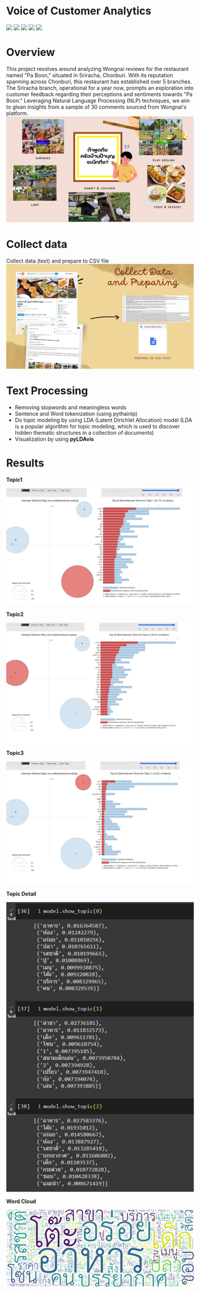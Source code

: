 # Voice of Customer Analytics
[![](https://img.shields.io/badge/-Topic--Modeling-orange)](#) [![](https://img.shields.io/badge/-NLP-orange)](#) [![](https://img.shields.io/badge/-Python-green)](#) [![](https://img.shields.io/badge/-Google--Colab-green)](#) [![](https://img.shields.io/badge/-student-blue)](#)

# Overview
This project revolves around analyzing Wongnai reviews for the restaurant named "Pa Boon," situated in Sriracha, Chonburi. With its reputation spanning across Chonburi, this restaurant has established over 5 branches. The Sriracha branch, operational for a year now, prompts an exploration into customer feedback regarding their perceptions and sentiments towards "Pa Boon." Leveraging Natural Language Processing (NLP) techniques, we aim to glean insights from a sample of 30 comments sourced from Wongnai's platform.
![image](VOC-01.jpg)

# Collect data
Collect data (text) and prepare to CSV file
![image](VOC-02.jpg)

# Text Processing
- Removing stopwords and meaningless words
- Sentence and Word tokenization (using pythainlp)
- Do topic modeling by using LDA (Latent Dirichlet Allocation) model 
  (LDA is a popular algorithm for topic modeling, which is used to discover hidden thematic structures in a collection of documents)
- Visualization by using **pyLDAvis**

# Results

**Topic1**

![image](messageImage_1693312050285.jpg)

**Topic2**

![image](messageImage_1693312074610.jpg)

**Topic3**

![image](messageImage_1693312108581.jpg)

**Topic Detail**

![image](messageImage_1693312143425.jpg)

**Word Cloud**

![image](messageImage_1693312203417.jpg)
